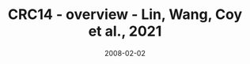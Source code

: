 ---
title: CRC14 - overview - Lin, Wang, Coy et al., 2021
image: https://labsyspharm.github.io/HTA-CRCATLAS-1/images/thumbnail-crc14-overview.jpg
date: '2008-02-02'
minerva_link: https://labsyspharm.github.io/HTA-CRCATLAS-1/minerva/crc14-overview.html
info_link: null
show_page_link: false
tag: overview
---